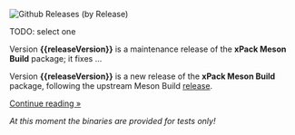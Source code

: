 ![Github Releases (by Release)](https://img.shields.io/github/downloads/xpack-dev-tools/meson-build-xpack/v{{releaseVersion}}/total.svg)

TODO: select one

Version **{{releaseVersion}}** is a maintenance release of the **xPack Meson Build** package; it fixes ...

Version **{{releaseVersion}}** is a new release of the **xPack Meson Build** package, following the upstream Meson Build [release](https://github.com/mesonbuild/meson/releases/).

[Continue reading »](will-be-updated-shortly)

_At this moment the binaries are provided for tests only!_
